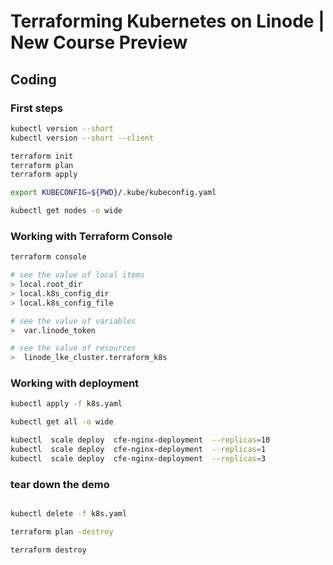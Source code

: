 # Terraforming Kubernetes on Linode | New Course Preview


## Coding

### First steps
```bash
kubectl version --short
kubectl version --short --client

terraform init
terraform plan
terraform apply

export KUBECONFIG=${PWD}/.kube/kubeconfig.yaml

kubectl get nodes -o wide

```

### Working with Terraform Console
```bash
terraform console

# see the value of local items
> local.root_dir
> local.k8s_config_dir
> local.k8s_config_file

# see the value of variables
>  var.linode_token

# see the value of resources
>  linode_lke_cluster.terraform_k8s

```

### Working with deployment
```bash
kubectl apply -f k8s.yaml

kubectl get all -o wide

kubectl  scale deploy  cfe-nginx-deployment  --replicas=10
kubectl  scale deploy  cfe-nginx-deployment  --replicas=1
kubectl  scale deploy  cfe-nginx-deployment  --replicas=3

```

### tear down the demo
```bash

kubectl delete -f k8s.yaml

terraform plan -destroy

terraform destroy

```




